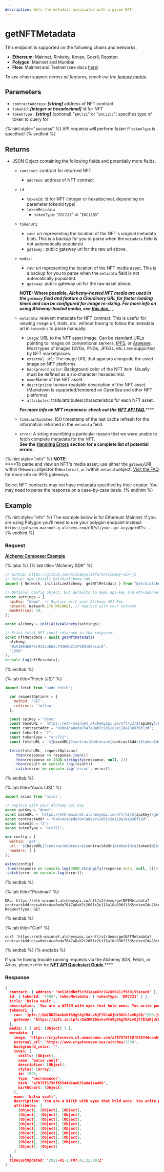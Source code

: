 ```yaml
---
description: Gets the metadata associated with a given NFT.
---
```


# getNFTMetadata

This endpoint is supported on the following chains and networks:

* **Ethereum**: Mainnet, Rinkeby, Kovan, Goerli, Ropsten
* **Polygon**: Mainnet and Mumbai
* **Flow**: Mainnet and Testnet (see docs [here](https://docs.alchemy.com/flow/documentation/flow-nft-apis))

_To see chain support across all features, check out the_ [_feature matrix_](../../apis/feature-support-by-chain.md)_._

## Parameters

* `contractAddress`: _**\[string]**_ address of NFT contract
* `tokenId`: _**\[integer or hexadecimal]**_ Id for NFT&#x20;
* `tokenType` : _**\[string]**_ (optional) "`ERC721`" or "`ERC1155`"; specifies type of token to query for

{% hint style="success" %}
API requests will perform faster if `tokenType` is specified!
{% endhint %}

## Returns

* JSON Object containing the following fields and potentially more fields.
  * `contract`: contract for returned NFT
    * `address`: address of NFT contract&#x20;
  * `id`
    * `tokenId`: Id for NFT (integer or hexadecimal, depending on parameter tokenId type)&#x20;
    * `tokenMetadata`
      * `tokenType`: "`ERC721`" or "`ERC1155`"
  * `tokenUri`:
    * `raw:` uri representing the location of the NFT's original metadata blob. This is a backup for you to parse when the `metadata` field is not automatically populated.
    * `gateway:` public gateway uri for the raw uri above.
  *   `media`:

      * `raw`: uri representing the location of the NFT media asset. This is a backup for you to parse when the `metadata` field is not automatically populated.
      * `gateway`: public gateway uri for the raw asset above.&#x20;

      **NOTE:** **Where possible, **_**Alchemy-hosted NFT media are used in the `gateway` field and feature a Cloudinary URL for faster loading times and can be configured for image re-sizing. For more info on using Alchemy-hosted media, see**_ [_**this doc**_](nft-image-caching.md)_**.**_&#x20;
  *   `metadata`: relevant metadata for NFT contract. This is useful for viewing image url, traits, etc. without having to follow the metadata url in `tokenUri` to parse manually.

      * `image`: URL to the NFT asset image. Can be standard URLs pointing to images on conventional servers, [IPFS](https://github.com/ipfs/is-ipfs), or [Arweave](https://www.arweave.org/). Most types of images (SVGs, PNGs, JPEGs, etc.) are supported by NFT marketplaces.
      * `external_url`: The image URL that appears alongside the asset image on NFT platforms.
      * `background_color`: Background color of the NFT item. Usually must be defined as a six-character hexadecimal.
      * `name`Name of the NFT asset.
      * `description`: human-readable description of the NFT asset. (Markdown is supported/rendered on OpenSea and other NFT platforms)
      * `attributes`: traits/attributes/characteristics for each NFT asset.

      _**For more info on NFT responses: check out the**_ [_**NFT API FAQ.**_](nft-api-faq.md#understanding-nft-metadata)_****_
  * `timeLastUpdated`: ISO timestamp of the last cache refresh for the information returned in the `metadata` field.
  * `error`: A string describing a particular reason that we were unable to fetch complete metadata for the NFT. \
    **See the** [**Handling Errors**](handling-errors.md) **section for a complete list of potential errors.**

{% hint style="info" %}
**NOTE:**\
****To parse and view an NFT's media asset, use either the `gateway`URI within the`media` objector the`external_url`within `metadata`object. [Visit the FAQ](nft-api-faq.md#gateway-vs.-raw-uris) for more info on IPFS gateways.\
\
Select NFT contracts may not have metadata specified by their creator. You may need to parse the response on a case-by-case basis. &#x20;
{% endhint %}

## Example

{% hint style="info" %}
The example below is for Ethereum Mainnet. If you are using Polygon you'll need to use your polygon endpoint instead: \
`https://polygon-mainnet.g.alchemy.com/`nft/`v2/your-api-key/getNFTs...`
{% endhint %}

### Request

****[**Alchemy Composer Example**](https://composer.alchemyapi.io/?composer\_state=%7B%22chain%22%3A0%2C%22network%22%3A0%2C%22methodName%22%3A%22getNFTMetadata%22%2C%22paramValues%22%3A%5B%7B%22Contract%20Address%22%3A%220x5180db8F5c931aaE63c74266b211F580155ecac8%22%2C%22Token%20ID%22%3A%221590%22%7D%5D%7D)****

{% tabs %}
{% tab title="Alchemy SDK" %}
```javascript
// Github: https://github.com/alchemyplatform/alchemy-sdk-js
// Setup: npm install @alch/alchemy-sdk
import { Network, initializeAlchemy, getNftMetadata } from "@alch/alchemy-sdk";

// Optional Config object, but defaults to demo api-key and eth-mainnet.
const settings = {
  apiKey: "demo", // Replace with your Alchemy API Key.
  network: Network.ETH_MAINNET, // Replace with your network.
  maxRetries: 10,
};

const alchemy = initializeAlchemy(settings);

// Print total NFT count returned in the response:
const nftMetadata = await getNftMetadata(
  alchemy,
  "0x5180db8F5c931aaE63c74266b211F580155ecac8",
  "1590"
);
console.log(nftMetadata);

```
{% endtab %}

{% tab title="Fetch (JS)" %}
```javascript
import fetch from 'node-fetch';

  var requestOptions = {
    method: 'GET',
    redirect: 'follow'
  };

  const apiKey = "demo"
  const baseURL = `https://eth-mainnet.alchemyapi.io/nft/v2/${apiKey}/getNFTMetadata`;
  const contractAddr = "0xbc4ca0eda7647a8ab7c2061c2e118a18a936f13d";
  const tokenId = "2";
  const tokenType = "erc721";
  const fetchURL = `${baseURL}?contractAddress=${contractAddr}&tokenId=${tokenId}&tokenType=${tokenType}`;

  fetch(fetchURL, requestOptions)
    .then(response => response.json())
    .then(response => JSON.stringify(response, null, 2))
    .then(result => console.log(result))
    .catch(error => console.log('error', error));
```
{% endtab %}

{% tab title="Axios (JS)" %}
```javascript
import axios from 'axios';

// replace with your Alchemy api key
const apiKey = "demo";
const baseURL = `https://eth-mainnet.alchemyapi.io/nft/v2/${apiKey}/getNFTMetadata`;
const contractAddr = "0xbc4ca0eda7647a8ab7c2061c2e118a18a936f13d";
const tokenId = "2";
const tokenType = "erc721";

var config = {
  method: 'get',
  url: `${baseURL}?contractAddress=${contractAddr}&tokenId=${tokenId}&tokenType=${tokenType}`,
  headers: { }
};

axios(config)
.then(response => console.log(JSON.stringify(response.data, null, 2)))
.catch(error => console.log(error));
```
{% endtab %}

{% tab title="Postman" %}
```http
URL: https://eth-mainnet.alchemyapi.io/nft/v2/demo/getNFTMetadata?contractAddress=0xbc4ca0eda7647a8ab7c2061c2e118a18a936f13d&tokenId=2&tokenType=erc721
RequestType: GET
```
{% endtab %}

{% tab title="Curl" %}
```
curl 'https://eth-mainnet.alchemyapi.io/nft/v2/demo/getNFTMetadata?contractAddress=0xbc4ca0eda7647a8ab7c2061c2e118a18a936f13d&tokenId=2&tokenType=erc721'
```
{% endtab %}
{% endtabs %}

If you're having trouble running requests via the Alchemy SDK, Fetch, or Axios, please refer to: [**NFT API Quickstart Guide** ](nft-api-quickstart-guide.md)****

### Response

```json
{
  contract: { address: '0x5180db8f5c931aae63c74266b211f580155ecac8' },
  id: { tokenId: '1590', tokenMetadata: { tokenType: 'ERC721' } },
  title: 'balsa vault',
  description: 'You are a WITCH with eyes that hold eons. You write poems filled with charms. Your magic spawns from a few hours of sleep. You arch your back into a bridge between the living and the dead. SHINE!',
  tokenUri: {
    raw: 'ipfs://QmZHKZDavkvNfA9gSAg7HALv8jF7BJaKjUc9U2LSuvUySB/1590.json',
    gateway: 'https://ipfs.io/ipfs/QmZHKZDavkvNfA9gSAg7HALv8jF7BJaKjUc9U2LSuvUySB/1590.json'
  },
  media: [ { uri: [Object] } ],
  metadata: {
    image: 'https://cryptocoven.s3.amazonaws.com/a7875f5758f85544dcaab79a8a1ca406.png',
    external_url: 'https://www.cryptocoven.xyz/witches/1590',
    background_color: '',
    coven: {
      skills: [Object],
      name: 'balsa vault',
      description: [Object],
      styles: [Array],
      id: 1590,
      type: 'necromancer',
      hash: 'a7875f5758f85544dcaab79a8a1ca406',
      birthChart: [Object]
    },
    name: 'balsa vault',
    description: 'You are a WITCH with eyes that hold eons. You write poems filled with charms. Your magic spawns from a few hours of sleep. You arch your back into a bridge between the living and the dead. SHINE!',
    attributes: [
      [Object], [Object], [Object],
      [Object], [Object], [Object],
      [Object], [Object], [Object],
      [Object], [Object], [Object],
      [Object], [Object], [Object],
      [Object], [Object], [Object],
      [Object], [Object], [Object],
      [Object], [Object], [Object],
      [Object], [Object]
    ]
  },
  timeLastUpdated: '2022-01-25T07:41:32.003Z'
}

```
